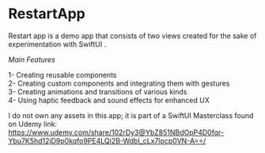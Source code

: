 # RestartApp

Restart app is a demo app that consists of two views created for the sake of experimentation with SwiftUI .

*Main Features*

1- Creating reusable components <br>
2- Creating custom components and integrating them with gestures <br>
3- Creating animations and transitions of various kinds <br>
4- Using haptic feedback and sound effects for enhanced UX <br>

I do not own any assets in this app; it is part of a SwiftUI Masterclass found on Udemy
link: https://www.udemy.com/share/102rDy3@YbZ851NBdOpP4D0fqr-Ybu7K5hd12jD9p0kqfo9PE4LQi2B-WdbI_cLx7lpcp0VN-A==/
